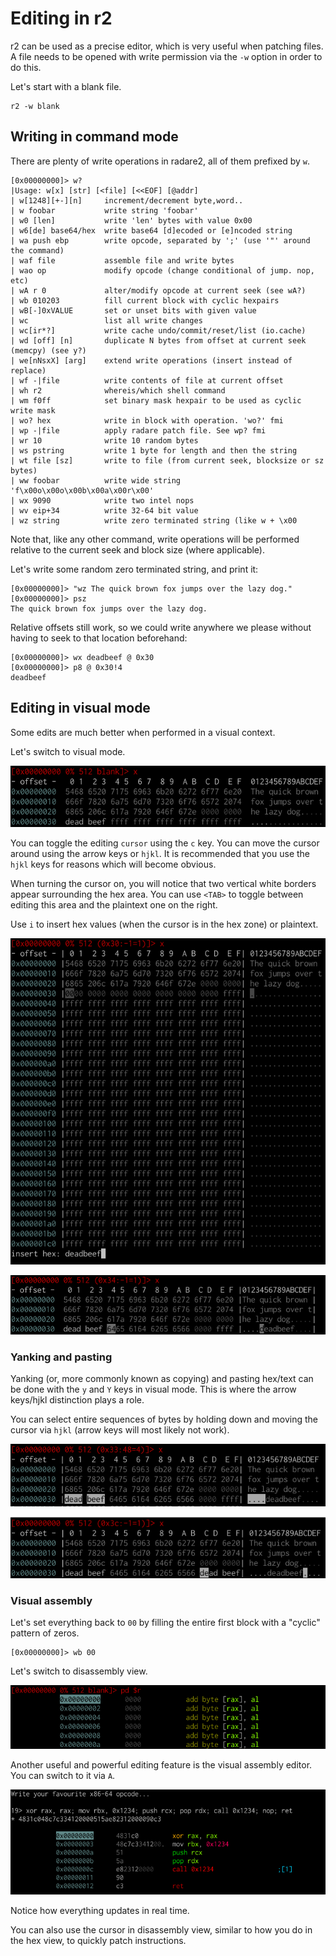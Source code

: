 # Editing in r2

r2 can be used as a precise editor, which is very useful when patching files. A file needs to be opened with write permission via the `-w` option in order to do this.

Let's start with a blank file.

```
r2 -w blank
```

## Writing in command mode

There are plenty of write operations in radare2, all of them prefixed by `w`.

```
[0x00000000]> w?
|Usage: w[x] [str] [<file] [<<EOF] [@addr]
| w[1248][+-][n]     increment/decrement byte,word..
| w foobar           write string 'foobar'
| w0 [len]           write 'len' bytes with value 0x00
| w6[de] base64/hex  write base64 [d]ecoded or [e]ncoded string
| wa push ebp        write opcode, separated by ';' (use '"' around the command)
| waf file           assemble file and write bytes
| wao op             modify opcode (change conditional of jump. nop, etc)
| wA r 0             alter/modify opcode at current seek (see wA?)
| wb 010203          fill current block with cyclic hexpairs
| wB[-]0xVALUE       set or unset bits with given value
| wc                 list all write changes
| wc[ir*?]           write cache undo/commit/reset/list (io.cache)
| wd [off] [n]       duplicate N bytes from offset at current seek (memcpy) (see y?)
| we[nNsxX] [arg]    extend write operations (insert instead of replace)
| wf -|file          write contents of file at current offset
| wh r2              whereis/which shell command
| wm f0ff            set binary mask hexpair to be used as cyclic write mask
| wo? hex            write in block with operation. 'wo?' fmi
| wp -|file          apply radare patch file. See wp? fmi
| wr 10              write 10 random bytes
| ws pstring         write 1 byte for length and then the string
| wt file [sz]       write to file (from current seek, blocksize or sz bytes)
| ww foobar          write wide string 'f\x00o\x00o\x00b\x00a\x00r\x00'
| wx 9090            write two intel nops
| wv eip+34          write 32-64 bit value
| wz string          write zero terminated string (like w + \x00
```

Note that, like any other command, write operations will be performed relative to the current seek and block size (where applicable).

Let's write some random zero terminated string, and print it:

```
[0x00000000]> "wz The quick brown fox jumps over the lazy dog."
[0x00000000]> psz
The quick brown fox jumps over the lazy dog.
```

Relative offsets still work, so we could write anywhere we please without having to seek to that location beforehand:

```
[0x00000000]> wx deadbeef @ 0x30
[0x00000000]> p8 @ 0x30!4
deadbeef
```

## Editing in visual mode

Some edits are much better when performed in a visual context.

Let's switch to visual mode.

![](img/editing_visual.png)

You can toggle the editing `cursor` using the `c` key. You can move the cursor around using the arrow keys or `hjkl`. It is recommended that you use the `hjkl` keys for reasons which will become obvious.

When turning the cursor on, you will notice that two vertical white borders appear surrounding the hex area. You can use `<TAB>` to toggle between editing this area and the plaintext one on the right.

Use `i` to insert hex values (when the cursor is in the hex zone) or plaintext.

![](img/editing_visual_insert.png)

![](img/editing_visual_double_deadbeef.png)

### Yanking and pasting

Yanking (or, more commonly known as copying) and pasting hex/text can be done with the `y` and `Y` keys in visual mode. This is where the arrow keys/hjkl distinction plays a role.

You can select entire sequences of bytes by holding down <Shift> and moving the cursor via `hjkl` (arrow keys will most likely not work).

![](img/editing_visual_yank.png)

![](img/editing_visual_paste.png)

### Visual assembly

Let's set everything back to `00` by filling the entire first block with a "cyclic" pattern of zeros.

```
[0x00000000]> wb 00
```

Let's switch to disassembly view.

![](img/editing_visual_disas.png)

Another useful and powerful editing feature is the visual assembly editor. You can switch to it via `A`.

![](img/editing_visual_assembly.png)

Notice how everything updates in real time.

You can also use the cursor in disassembly view, similar to how you do in the hex view, to quickly patch instructions.
